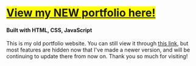 # <mark><a href="https://github.com/sabrinaira/portfolio">View my NEW portfolio here!</a></mark >

<!-- > Project started: August 19, 2024<br> -->

<!-- > Final Update: April 24, 2025 <br> -->

#### Built with HTML, CSS, JavaScript

This is my old portfolio website. You can still view it through <a href="https://sabrinaira.github.io/portfolio-v1/">this link</a>, but most features are hidden now that I've made a newer version, and will be continuing to update there from now on. Thank you so much for visiting!


<!-- ### Features

---

- Hovering effects
- Different color schemes
- Customized dark mode functionality -->
